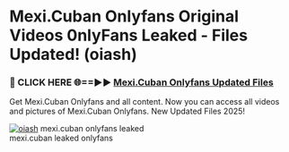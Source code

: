 # Mexi.Cuban Onlyfans Original Videos 0nlyFans Leaked - Files Updated! (oiash)

<h3>🔴 CLICK HERE 🌐==►► <a href="https://tinyurl.com/brd5kh86" rel="nofollow">Mexi.Cuban Onlyfans Updated Files</a></h3>

Get Mexi.Cuban Onlyfans and all content. Now you can access all videos and pictures of Mexi.Cuban Onlyfans. New Updated Files 2025!

[![oiash](https://i.imgur.com/K7sEzmb.gif)](https://tinyurl.com/brd5kh86)
mexi.cuban onlyfans leaked<br>
mexi.cuban leaked onlyfans
